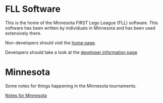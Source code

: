 FLL Software
============
This is the home of the Minnesota FIRST Lego League (FLL) software. This software has been written by individuals in Minnesota and has been used extensively there.

Non-developers should visit the [home page](http://jpschewe.github.io/fll-sw/).

Developers should take a look at the [developer information page](src/main/documentation/developer/DeveloperInformation.md)

Minnesota
=========

Some notes for things happening in the Minnesota tournaments.

[Notes for Minnesota](docs/MinnesotaNotes.md)
